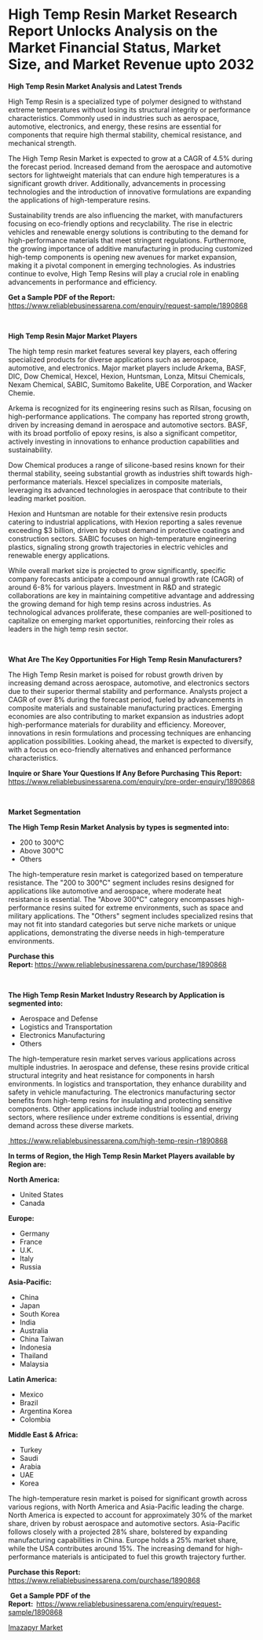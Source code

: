 <p><h1>High Temp Resin Market Research Report Unlocks Analysis on the Market Financial Status, Market Size, and Market Revenue upto 2032</h1></p><p><strong>High Temp Resin Market Analysis and Latest Trends</strong></p>
<p><p>High Temp Resin is a specialized type of polymer designed to withstand extreme temperatures without losing its structural integrity or performance characteristics. Commonly used in industries such as aerospace, automotive, electronics, and energy, these resins are essential for components that require high thermal stability, chemical resistance, and mechanical strength.</p><p>The High Temp Resin Market is expected to grow at a CAGR of 4.5% during the forecast period. Increased demand from the aerospace and automotive sectors for lightweight materials that can endure high temperatures is a significant growth driver. Additionally, advancements in processing technologies and the introduction of innovative formulations are expanding the applications of high-temperature resins. </p><p>Sustainability trends are also influencing the market, with manufacturers focusing on eco-friendly options and recyclability. The rise in electric vehicles and renewable energy solutions is contributing to the demand for high-performance materials that meet stringent regulations. Furthermore, the growing importance of additive manufacturing in producing customized high-temp components is opening new avenues for market expansion, making it a pivotal component in emerging technologies. As industries continue to evolve, High Temp Resins will play a crucial role in enabling advancements in performance and efficiency.</p></p>
<p><strong>Get a Sample PDF of the Report:&nbsp;</strong> <a href="https://www.reliablebusinessarena.com/enquiry/request-sample/1890868?utm_campaign=2793&utm_medium=2&utm_source=Github&utm_content=ia&utm_term=02042025&utm_id=high-temp-resin">https://www.reliablebusinessarena.com/enquiry/request-sample/1890868</a></p>
<p>&nbsp;</p>
<p><strong>High Temp Resin Major Market Players</strong></p>
<p><p>The high temp resin market features several key players, each offering specialized products for diverse applications such as aerospace, automotive, and electronics. Major market players include Arkema, BASF, DIC, Dow Chemical, Hexcel, Hexion, Huntsman, Lonza, Mitsui Chemicals, Nexam Chemical, SABIC, Sumitomo Bakelite, UBE Corporation, and Wacker Chemie.</p><p>Arkema is recognized for its engineering resins such as Rilsan, focusing on high-performance applications. The company has reported strong growth, driven by increasing demand in aerospace and automotive sectors. BASF, with its broad portfolio of epoxy resins, is also a significant competitor, actively investing in innovations to enhance production capabilities and sustainability.</p><p>Dow Chemical produces a range of silicone-based resins known for their thermal stability, seeing substantial growth as industries shift towards high-performance materials. Hexcel specializes in composite materials, leveraging its advanced technologies in aerospace that contribute to their leading market position.</p><p>Hexion and Huntsman are notable for their extensive resin products catering to industrial applications, with Hexion reporting a sales revenue exceeding $3 billion, driven by robust demand in protective coatings and construction sectors. SABIC focuses on high-temperature engineering plastics, signaling strong growth trajectories in electric vehicles and renewable energy applications.</p><p>While overall market size is projected to grow significantly, specific company forecasts anticipate a compound annual growth rate (CAGR) of around 6-8% for various players. Investment in R&D and strategic collaborations are key in maintaining competitive advantage and addressing the growing demand for high temp resins across industries. As technological advances proliferate, these companies are well-positioned to capitalize on emerging market opportunities, reinforcing their roles as leaders in the high temp resin sector.</p></p>
<p>&nbsp;</p>
<p><strong>What Are The Key Opportunities For High Temp Resin Manufacturers?</strong></p>
<p><p>The High Temp Resin market is poised for robust growth driven by increasing demand across aerospace, automotive, and electronics sectors due to their superior thermal stability and performance. Analysts project a CAGR of over 8% during the forecast period, fueled by advancements in composite materials and sustainable manufacturing practices. Emerging economies are also contributing to market expansion as industries adopt high-performance materials for durability and efficiency. Moreover, innovations in resin formulations and processing techniques are enhancing application possibilities. Looking ahead, the market is expected to diversify, with a focus on eco-friendly alternatives and enhanced performance characteristics.</p></p>
<p><strong>Inquire or Share Your Questions If Any Before Purchasing This Report:</strong> <a href="https://www.reliablebusinessarena.com/enquiry/pre-order-enquiry/1890868?utm_campaign=2793&utm_medium=2&utm_source=Github&utm_content=ia&utm_term=02042025&utm_id=high-temp-resin">https://www.reliablebusinessarena.com/enquiry/pre-order-enquiry/1890868</a></p>
<p>&nbsp;</p>
<p><strong>Market Segmentation</strong></p>
<p><strong>The High Temp Resin Market Analysis by types is segmented into:</strong></p>
<p><ul><li>200 to 300℃</li><li>Above 300℃</li><li>Others</li></ul></p>
<p><p>The high-temperature resin market is categorized based on temperature resistance. The "200 to 300℃" segment includes resins designed for applications like automotive and aerospace, where moderate heat resistance is essential. The "Above 300℃" category encompasses high-performance resins suited for extreme environments, such as space and military applications. The "Others" segment includes specialized resins that may not fit into standard categories but serve niche markets or unique applications, demonstrating the diverse needs in high-temperature environments.</p></p>
<p><strong>Purchase this Report:&nbsp;</strong><a href="https://www.reliablebusinessarena.com/purchase/1890868?utm_campaign=2793&utm_medium=2&utm_source=Github&utm_content=ia&utm_term=02042025&utm_id=high-temp-resin">https://www.reliablebusinessarena.com/purchase/1890868</a></p>
<p>&nbsp;</p>
<p><strong>The High Temp Resin Market Industry Research by Application is segmented into:</strong></p>
<p><ul><li>Aerospace and Defense</li><li>Logistics and Transportation</li><li>Electronics Manufacturing</li><li>Others</li></ul></p>
<p><p>The high-temperature resin market serves various applications across multiple industries. In aerospace and defense, these resins provide critical structural integrity and heat resistance for components in harsh environments. In logistics and transportation, they enhance durability and safety in vehicle manufacturing. The electronics manufacturing sector benefits from high-temp resins for insulating and protecting sensitive components. Other applications include industrial tooling and energy sectors, where resilience under extreme conditions is essential, driving demand across these diverse markets.</p></p>
<p><a href="https://www.reliablebusinessarena.com/high-temp-resin-r1890868?utm_campaign=2793&utm_medium=2&utm_source=Github&utm_content=ia&utm_term=02042025&utm_id=high-temp-resin">&nbsp;https://www.reliablebusinessarena.com/high-temp-resin-r1890868</a></p>
<p><strong>In terms of Region, the High Temp Resin Market Players available by Region are:</strong></p>
<p>
    <p> <strong> North America: </strong>
        <ul>
            <li>United States</li>
            <li>Canada</li>
        </ul>
        </p> 
    <p> <strong> Europe: </strong>
        <ul>
            <li>Germany</li>
            <li>France</li>
            <li>U.K.</li>
            <li>Italy</li>
            <li>Russia</li>
        </ul>
        </p> 
    <p> <strong> Asia-Pacific: </strong>
        <ul>
            <li>China</li>
            <li>Japan</li>
            <li>South Korea</li>
            <li>India</li>
            <li>Australia</li>
            <li>China Taiwan</li>
            <li>Indonesia</li>
            <li>Thailand</li>
            <li>Malaysia</li>
        </ul>
        </p> 
    <p> <strong> Latin America: </strong>
        <ul>
            <li>Mexico</li>
            <li>Brazil</li>
            <li>Argentina Korea</li>
            <li>Colombia</li>
        </ul>
        </p> 
    <p> <strong> Middle East & Africa: </strong>
        <ul>
            <li>Turkey</li>
            <li>Saudi</li>
            <li>Arabia</li>
            <li>UAE</li>
            <li>Korea</li>
        </ul>
    </p>
    </p>
<p><p>The high-temperature resin market is poised for significant growth across various regions, with North America and Asia-Pacific leading the charge. North America is expected to account for approximately 30% of the market share, driven by robust aerospace and automotive sectors. Asia-Pacific follows closely with a projected 28% share, bolstered by expanding manufacturing capabilities in China. Europe holds a 25% market share, while the USA contributes around 15%. The increasing demand for high-performance materials is anticipated to fuel this growth trajectory further.</p></p>
<p><strong>Purchase this Report: </strong><a href="https://www.reliablebusinessarena.com/purchase/1890868?utm_campaign=2793&utm_medium=2&utm_source=Github&utm_content=ia&utm_term=02042025&utm_id=high-temp-resin">https://www.reliablebusinessarena.com/purchase/1890868</a></p>
<p>&nbsp;<strong>Get a Sample PDF of the Report:&nbsp;&nbsp;</strong><a href="https://www.reliablebusinessarena.com/enquiry/request-sample/1890868?utm_campaign=2793&utm_medium=2&utm_source=Github&utm_content=ia&utm_term=02042025&utm_id=high-temp-resin">https://www.reliablebusinessarena.com/enquiry/request-sample/1890868</a></p>
<p><strong></strong></p>
<p><p><a href="https://github.com/berbelsagwan/Market-Research-Report-List-1/blob/main/imazapyr-market.md?utm_campaign=2793&utm_medium=2&utm_source=Github&utm_content=ia&utm_term=02042025&utm_id=high-temp-resin">Imazapyr Market</a></p></p>